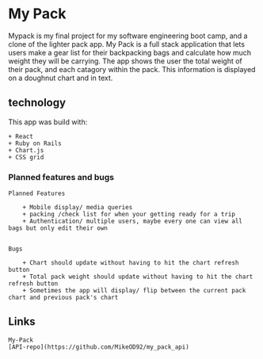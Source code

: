 # My Pack
Mypack is my final project for my software engineering boot camp, and a clone of the lighter pack app. My Pack is a full stack application that lets users make a gear list for their backpacking bags and calculate how much weight they will be carrying. The app shows the user the total weight of their pack, and each catagory within the pack. This information is displayed on a doughnut chart and in text. 

## technology
This app was build with:

    + React 
    + Ruby on Rails
    + Chart.js
    + CSS grid

### Planned features and bugs 

    Planned Features

        + Mobile display/ media queries
        + packing /check list for when your getting ready for a trip
        + Authentication/ multiple users, maybe every one can view all bags but only edit their own
        

    Bugs

        + Chart should update without having to hit the chart refresh button
        + Total pack weight should update without having to hit the chart refresh button
        + Sometimes the app will display/ flip between the current pack chart and previous pack's chart
        
## Links

    My-Pack
    [API-repo](https://github.com/MikeOD92/my_pack_api) 
  

